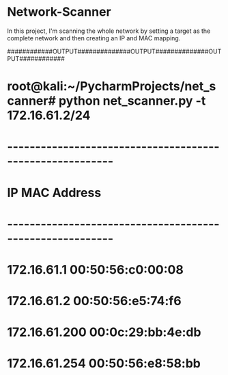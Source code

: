 # Network-Scanner
In this project, I'm scanning the whole network by setting a target as the complete network and then creating an IP and MAC mapping.

############OUTPUT##############OUTPUT##############OUTPUT############
# root@kali:~/PycharmProjects/net_scanner# python net_scanner.py -t 172.16.61.2/24
# ---------------------------------------------------------
#     IP			MAC Address
# ---------------------------------------------------------
# 172.16.61.1		00:50:56:c0:00:08
# 172.16.61.2		00:50:56:e5:74:f6
# 172.16.61.200		00:0c:29:bb:4e:db
# 172.16.61.254		00:50:56:e8:58:bb
